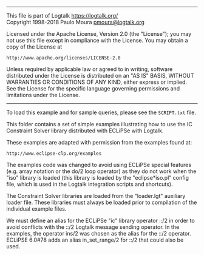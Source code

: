 ________________________________________________________________________

This file is part of Logtalk <https://logtalk.org/>  
Copyright 1998-2018 Paulo Moura <pmoura@logtalk.org>

Licensed under the Apache License, Version 2.0 (the "License");
you may not use this file except in compliance with the License.
You may obtain a copy of the License at

    http://www.apache.org/licenses/LICENSE-2.0

Unless required by applicable law or agreed to in writing, software
distributed under the License is distributed on an "AS IS" BASIS,
WITHOUT WARRANTIES OR CONDITIONS OF ANY KIND, either express or implied.
See the License for the specific language governing permissions and
limitations under the License.
________________________________________________________________________


To load this example and for sample queries, please see the `SCRIPT.txt` file.

This folder contains a set of simple examples illustrating how to use the IC 
Constraint Solver library distributed with ECLiPSe with Logtalk.

These examples are adapted with permission from the examples found at:

	http://www.eclipse-clp.org/examples

The examples code was changed to avoid using ECLiPSe special features (e.g. 
array notation or the do/2 loop operator) as they do not work when the "iso" 
library is loaded (this library is loaded by the "eclipse*iso.pl" config 
file, which is used in the Logtalk integration scripts and shortcuts).

The Constraint Solver libraries are loaded from the "loader.lgt" auxiliary 
loader file. These libraries must always be loaded prior to compilation of 
the individual example files.

We must define an alias for the ECLiPSe "ic" library operator ::/2 in order 
to avoid conflicts with the ::/2 Logtalk message sending operator. In the 
examples, the operator ins/2 was chosen as the alias for the ::/2 operator.
ECLiPSE 6.0#78 adds an alias in_set_range/2 for ::/2 that could also be used.
